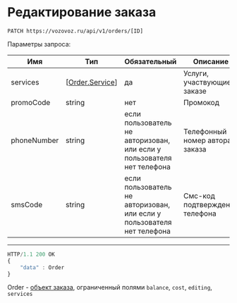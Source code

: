 # Редактирование заказа

`PATCH https://vozovoz.ru/api/v1/orders/[ID]`

Параметры запроса:

Имя | Тип | Обязательный | Описание
--- | --- | ------------ | --------
services | [[Order.Service](orders_object.md#service)] | да | Услуги, участвующие в заказе
promoCode | string | нет | Промокод
phoneNumber | string | если пользователь не авторизован, или если у пользователя нет телефона | Телефонный номер автора заказа
smsCode | string | если пользователь не авторизован, или если у пользователя нет телефона | Смс-код подтверждения телефона

---

```js
HTTP/1.1 200 OK
{
    "data" : Order
}
```

Order - [объект заказа](orders_object.md), ограниченный полями `balance`, `cost`, `editing`, `services`
